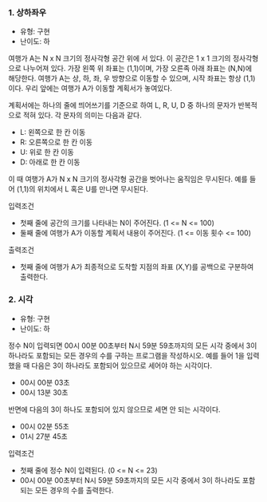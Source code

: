 ### 1. 상하좌우

- 유형: 구현
- 난이도: 하

여행가 A는 N x N 크기의 정사각형 공간 위에 서 있다. 이 공간은 1 x 1 크기의 정사각형으로 나누어져 있다. 가장 왼쪽 위 좌표는 (1,1)이며, 가장 오른족 아래 좌표는 (N,N)에 해당한다. 여행가 A는 상, 하, 좌, 우 방향으로 이동할 수 있으며, 시작 좌표는 항상 (1,1)이다. 우리 앞에는 여행가 A가 이동할 계획서가 놓여있다.

계획서에는 하나의 줄에 띄어쓰기를 기준으로 하여 L, R, U, D 중 하나의 문자가 반복적으로 적혀 있다. 각 문자의 의미는 다음과 같다.

- L: 왼쪽으로 한 칸 이동
- R: 오른쪽으로 한 칸 이동
- U: 위로 한 칸 이동
- D: 아래로 한 칸 이동

이 때 여행가 A가 N x N 크기의 정사각형 공간을 벗어나는 움직임은 무시된다. 예를 들어 (1,1)의 위치에서 L 혹은 U를 만나면 무시된다.

입력조건

- 첫째 줄에 공간의 크기를 나타내는 N이 주어진다. (1 <= N <= 100)
- 둘째 줄에 여행가 A가 이동할 계획서 내용이 주어진다. (1 <= 이동 횟수 <= 100)

출력조건

- 첫째 줄에 여행가 A가 최종적으로 도착할 지점의 좌표 (X,Y)를 공백으로 구분하여 출력한다.

### 2. 시각

- 유형: 구현
- 난이도: 하

정수 N이 입력되면 00시 00분 00초부터 N시 59분 59초까지의 모든 시각 중에서 3이 하나라도 포함되는 모든 경우의 수를 구하는 프로그램을 작성하시오. 예를 들어 1을 입력했을 때 다음은 3이 하나라도 포함되어 있으므로 세어야 하는 시각이다.

- 00시 00분 03초
- 00시 13분 30초

반면에 다음의 3이 하나도 포함되어 있지 않으므로 세면 안 되는 시각이다.

- 00시 02분 55초
- 01시 27분 45초

입력조건

- 첫째 줄에 정수 N이 입력된다. (0 <= N <= 23)
- 00시 00분 00초부터 N시 59분 59초까지의 모든 시각 중에서 3이 하나라도 포함되는 모든 경우의 수를 출력한다.
